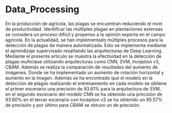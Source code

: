 # Data_Processing
En la producción de agrícola, las plagas se encuentran reduciendo el nivel de productividad. Identificar las múltiples plagas en plantaciones extensas se considera un proceso difícil y propenso a la opinión experta en el campo agrícola. En la actualidad, se han implementado múltiples procesos para la detección de plagas de manera automatizada. Esto se implementa mediante el aprendizaje supervisado resaltando las arquitecturas de Deep Learning. Mediante el presente artículo se muestra la efectividad en la detección de plagas multiclase utilizando arquitecturas como CNN, SVM, Inception v3, CBAM. Además se realiza la comparación de resultados del aumento de imágenes. Donde se ha implementado un aumento de rotación horizontal y aumento en la imagen. Además se ha encontrado que el modelo en la detección de plagas realizando el entrenamiento en cada modelo se obtiene el primer escenario una precisión de 93.61\% para la arquitectura de SVM, en el segundo escenario del modelo CNN se ha obtenido una precisión de 93.60\% en el tercer escenario con Inception v3 se ha obtenido un 95.57% de precisión y por último para CBAM se obtuvo un de precisión.	
